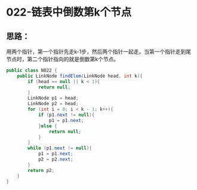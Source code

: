 # 022-链表中倒数第k个节点
## 思路：
用两个指针，第一个指针先走k-1步，然后两个指针一起走。当第一个指针走到尾节点时，第二个指针指向的就是倒数第k个节点。

```Java
public class N022 {
    public LinkNode findElem(LinkNode head, int k){
        if (head == null || k < 1){
            return null;
        }
        LinkNode p1 = head;
        LinkNode p2 = head;
        for (int i = 0; i < k - 1; k++){
            if (p1.next != null){
                p1 = p1.next;
            }else {
                return null;
            }
        }
        while (p1.next != null){
            p1 = p1.next;
            p2 = p2.next;
        }
        return p2;
    }
}
```
